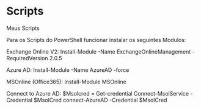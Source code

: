 # Scripts
Meus Scripts

Para os Scripts do PowerShell funcionar instalar os seguintes Modulos:

Exchange Online V2:
Install-Module -Name ExchangeOnlineManagement -RequiredVersion 2.0.5

Azure AD:
Install-Module -Name AzureAD -force

MSOnline (Office365):
Install-Module MSOnline

Connect to Azure AD:
$Msolcred = Get-credential
Connect-MsolService -Credential $MsolCred
connect-AzureAD -Credential $MsolCred 
